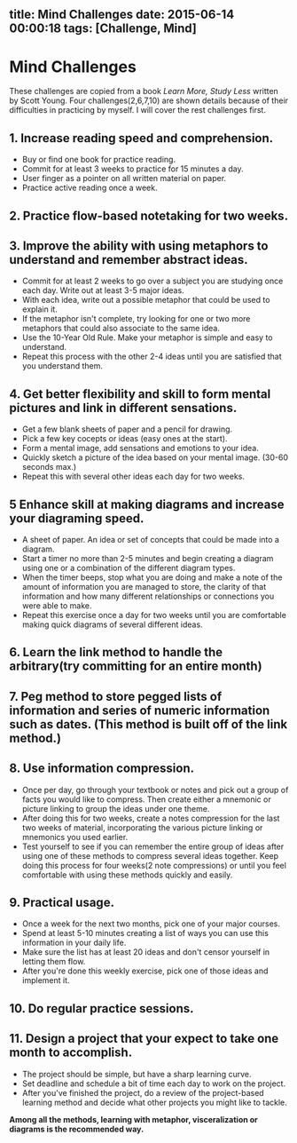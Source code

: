 title: Mind Challenges
date: 2015-06-14 00:00:18
tags: [Challenge, Mind]
---
# Mind Challenges
These challenges are copied from a book *Learn More, Study Less* written by Scott Young. Four challenges(2,6,7,10) are shown details because of their difficulties in practicing by myself. I will cover the rest challenges first.
## 1. Increase reading speed and comprehension.
* Buy or find one book for practice reading.
* Commit for at least 3 weeks to practice for 15 minutes a day.
* User finger as a pointer on all written material on paper.
* Practice active reading once a week.
## 2. Practice flow-based notetaking for two weeks.
## 3. Improve the ability with using metaphors to understand and remember abstract ideas.
* Commit for at least 2 weeks to go over a subject you are studying once each day. Write out at least 3-5 major ideas.
* With each idea, write out a possible metaphor that could be used to explain it.
* If the metaphor isn't complete, try looking for one or two more metaphors that could also associate to the same idea.
* Use the 10-Year Old Rule. Make your metaphor is simple and easy to understand.
* Repeat this process with the other 2-4 ideas until you are satisfied that you understand them.
## 4. Get better flexibility and skill to form mental pictures and link in different sensations.
* Get a few blank sheets of paper and a pencil for drawing.
* Pick a few key cocepts or ideas (easy ones at the start).
* Form a mental image, add sensations and emotions to your idea.
* Quickly sketch a picture of the idea based on your mental image. (30-60 seconds max.)
* Repeat this with several other ideas each day for two weeks.
## 5 Enhance skill at making diagrams and increase your diagraming speed.
* A sheet of paper. An idea or set of concepts that could be made into a diagram.
* Start a timer no more than 2-5 minutes and begin creating a diagram using one or a combination of the different diagram types.
* When the timer beeps, stop what you are doing and make a note of the amount of information you are managed to store, the clarity of that information and how many different relationships or connections you were able to make.
* Repeat this exercise once a day for two weeks until you are comfortable making quick diagrams of several different ideas.
## 6. Learn the link method to handle the arbitrary(try committing for an entire month)
## 7. Peg method to store pegged lists of information and series of numeric information such as dates. (This method is built off of the link method.)
## 8. Use information compression.
* Once per day, go through your textbook or notes and pick out a group of facts you would like to compress. Then create either a mnemonic or picture linking to group the ideas under one theme.
* After doing this for two weeks, create a notes compression for the last two weeks of material, incorporating the various picture linking or mnemonics you used earlier.
* Test yourself to see if you can remember the entire group of ideas after using one of these methods to compress several ideas together. Keep doing this process for four weeks(2 note compressions) or until you feel comfortable with using these methods quickly and easily.
## 9. Practical usage.
*  Once a week for the next two months, pick one of your major courses.
*  Spend at least 5-10 minutes creating a list of ways you can use this information in your daily life.
* Make sure the list has at least 20 ideas and don't censor yourself in letting them flow.
* After you're done this weekly exercise, pick one of those ideas and implement it.
## 10. Do regular practice sessions.
## 11. Design a project that your expect to take one month to accomplish.
* The project should be simple, but have a sharp learning curve.
* Set deadline and schedule a bit of time each day to work on the project.
* After you've finished the project, do a review of the project-based learning method and decide what other projects you might like to tackle.

__Among all the methods, learning with metaphor, visceralization or diagrams is the recommended way.__